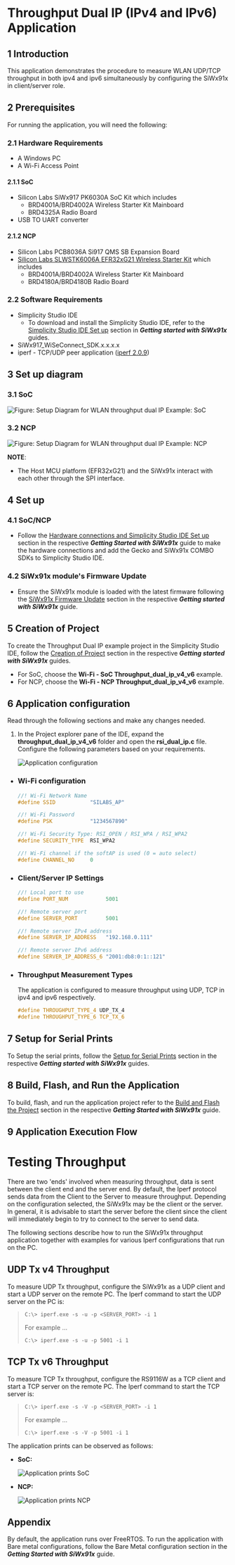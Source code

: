 # **Throughput Dual IP (IPv4 and IPv6) Application**

## **1 Introduction**
This application demonstrates the procedure to measure WLAN UDP/TCP throughput in both ipv4 and ipv6 simultaneously by configuring the SiWx91x in client/server role.

## **2 Prerequisites**
For running the application, you will need the following:
### **2.1 Hardware Requirements**
- A Windows PC
- A Wi-Fi Access Point
#### **2.1.1 SoC** 
   - Silicon Labs SiWx917 PK6030A SoC Kit which includes
      - BRD4001A/BRD4002A Wireless Starter Kit Mainboard
      - BRD4325A Radio Board
   - USB TO UART converter
#### **2.1.2 NCP**
   - Silicon Labs PCB8036A Si917 QMS SB Expansion Board
   - [Silicon Labs SLWSTK6006A EFR32xG21 Wireless Starter Kit](https://www.silabs.com/development-tools/wireless/efr32xg21-wireless-starter-kit) which includes
      - BRD4001A/BRD4002A Wireless Starter Kit Mainboard
      - BRD4180A/BRD4180B Radio Board
### **2.2 Software Requirements**
- Simplicity Studio IDE
   - To download and install the Simplicity Studio IDE, refer to the [Simplicity Studio IDE Set up]() section in ***Getting started with SiWx91x*** guides.
- SiWx917_WiSeConnect_SDK.x.x.x.x
- iperf - TCP/UDP peer application ([iperf 2.0.9](https://iperf.fr/iperf-download.php))

## **3 Set up diagram**
### **3.1 SoC** 

![Figure: Setup Diagram for WLAN throughput dual IP Example: SoC](resources/readme/throughputdualipv4v6setupsoc.png)
### **3.2 NCP** 

![Figure: Setup Diagram for WLAN throughput dual IP Example: NCP](resources/readme/throughputdualipv4v6setupncp.png)

**NOTE**: 
- The Host MCU platform (EFR32xG21) and the SiWx91x interact with each other through the SPI interface. 

## **4 Set up**
### **4.1 SoC/NCP** 
- Follow the [Hardware connections and Simplicity Studio IDE Set up]()  section in the respective ***Getting Started with SiWx91x*** guide to make the hardware connections and add the Gecko and SiWx91x COMBO SDKs to Simplicity Studio IDE.
### **4.2 SiWx91x module's Firmware Update**
- Ensure the SiWx91x module is loaded with the latest firmware following the [SiWx91x Firmware Update]() section in the respective ***Getting started with SiWx91x*** guide.

## **5 Creation of Project**
  
To create the Throughput Dual IP example project in the Simplicity Studio IDE, follow the [Creation of Project]() section in the respective ***Getting started with SiWx91x*** guides. 
  - For SoC, choose the **Wi-Fi - SoC Throughput_dual_ip_v4_v6** example.
  - For NCP, choose the **Wi-Fi - NCP Throughput_dual_ip_v4_v6** example.


## **6 Application configuration**
Read through the following sections and make any changes needed. 
  
1. In the Project explorer pane of the IDE, expand the **throughput_dual_ip_v4_v6** folder and open the **rsi_dual_ip.c** file. Configure the following parameters based on your requirements.

   ![Application configuration](resources/readme/throughputdualipv4v6applicationconfiguration.png)

- ### **Wi-Fi configuration**    
    
    ```c
    //! Wi-Fi Network Name
    #define SSID           "SILABS_AP"      
    
    //! Wi-Fi Password
    #define PSK            "1234567890"     
    
    //! Wi-Fi Security Type: RSI_OPEN / RSI_WPA / RSI_WPA2
    #define SECURITY_TYPE  RSI_WPA2         
    
    //! Wi-Fi channel if the softAP is used (0 = auto select)
    #define CHANNEL_NO     0                
    ```

- ### **Client/Server IP Settings**
    ```c
    //! Local port to use
    #define PORT_NUM            5001   
    
    //! Remote server port
    #define SERVER_PORT         5001  
    
    //! Remote server IPv4 address 
    #define SERVER_IP_ADDRESS   "192.168.0.111"    
    
    //! Remote server IPv6 address
    #define SERVER_IP_ADDRESS_6 "2001:db8:0:1::121"  
    ```

- ### **Throughput Measurement Types**
   The application is configured to measure throughput using UDP, TCP in ipv4 and ipv6 respectively.
    ```c
    #define THROUGHPUT_TYPE_4 UDP_TX_4
    #define THROUGHPUT_TYPE_6 TCP_TX_6
    ```

## **7 Setup for Serial Prints**

To Setup the serial prints, follow the [Setup for Serial Prints]() section in the respective ***Getting started with SiWx91x*** guides.
 
## **8 Build, Flash, and Run the Application**

To build, flash, and run the application project refer to the [Build and Flash the Project]() section in the respective ***Getting Started with SiWx91x*** guide.

## **9 Application Execution Flow**

# Testing Throughput
There are two 'ends' involved when measuring throughput, data is sent between the client end and the server end. By default, the Iperf protocol sends data from the Client to the Server to measure throughput. Depending on the configuration selected, the SiWx91x may be the client or the server. In general, it is advisable to start the server before the client since the client will immediately begin to try to connect to the server to send data. 

The following sections describe how to run the SiWx91x throughput application together with examples for various Iperf configurations that run on the PC.   

## UDP Tx v4 Throughput
To measure UDP Tx throughput, configure the SiWx91x as a UDP client and start a UDP server on the remote PC.
The Iperf command to start the UDP server on the PC is: 

> `C:\> iperf.exe -s -u -p <SERVER_PORT> -i 1`
> 
> For example ...
>
> `C:\> iperf.exe -s -u -p 5001 -i 1`

## TCP Tx v6 Throughput
To measure TCP Tx throughput, configure the RS9116W as a TCP client and start a TCP server on the remote PC.
The Iperf command to start the TCP server is: 
		
> `C:\> iperf.exe -s -V -p <SERVER_PORT> -i 1`
>
> For example ...
>
> `C:\> iperf.exe -s -V -p 5001 -i 1`

The application prints can be observed as follows:

- **SoC:**

   ![Application prints SoC](resources/readme/throughputdualipv4v6applicationprintssoc.png)

- **NCP:**

   ![Application prints NCP](resources/readme/throughputdualipv4v6applicationprintsncp.png)

## **Appendix**

By default, the application runs over FreeRTOS. To run the application with Bare metal configurations, follow the Bare Metal configuration section in the ***Getting Started with SiWx91x*** guide.